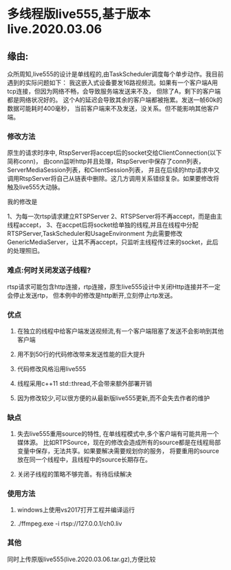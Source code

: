 # 多线程版live555,基于版本live.2020.03.06

## 缘由:

众所周知,live555的设计是单线程的,由TaskScheduler调度每个单步动作。我目前遇到的实际问题如下：
我这嵌入式设备要发16路视频流。如果有一个客户端A用tcp连接，但因为网络不畅，会导致服务端发送来不及，
但除了A，剩下的客户端都是网络状况好的。 这个A的延迟会导致其余的客户端都被拖累。发送一帧60k的数据可能耗时400毫秒， 
当前客户端来不及发送，没关系。但不能影响其他客户端。



### 修改方法

原生的请求时序中, RtspServer将accept后的socket交给ClientConnection(以下简称conn)，
由conn监听http并且处理，RtspServer中保存了conn列表，ServerMediaSession列表，和ClientSession列表，
并且在后续的http请求中又调用RtspServer将自己从链表中删除。这几方调用关系错综复杂。如果要修改将触及live555大动脉。

我的修改是

1、为每一次rtsp请求建立RTSPServer
2、RTSPServer将不再accept，而是由主线程accept，
3、在accpet后将socket给单独的线程,并且在线程中分配RTSPServer,TaskScheduler和UsageEnvironment
为此需要修改GenericMediaServer，让其不再accept，只监听主线程传过来的socket，此后的处理照旧。



### 难点:何时关闭发送子线程?

rtsp请求可能包含http连接，rtp连接，原生live555设计中关闭Http连接并不一定会停止发送rtp，
但本例中的修改是http断开,立刻停止rtp发送。



### 优点

1. 在独立的线程中给客户端发送视频流,有一个客户端阻塞了发送不会影响到其他客户端

2. 用不到50行的代码修改带来发送性能的巨大提升

3. 代码修改风格沿用live555

4. 线程采用c++11 std::thread,不会带来额外部署开销

5. 因为修改较少,可以很方便的从最新版live555更新,而不会失去作者的维护


### 缺点

1. 失去live555重用source的特性, 在单线程模式中,多个客户端有可能共用一个媒体源。
比如RTPSource，现在的修改会造成所有的source都是在线程局部变量中保存，无法共享。如果要解决需要规划你的服务，
将要重用的source放在同一个线程中，且线程中的source长期存在。

2. 关闭子线程的策略不够完善。有待后续解决

   

### 使用方法

1. windows上使用vs2017打开工程并编译运行

2. ./ffmpeg.exe -i rtsp://127.0.0.1/ch0.liv

### 其他
同时上传原版live555(live.2020.03.06.tar.gz),方便比较

   

   

